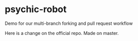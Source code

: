 # psychic-robot
Demo for our multi-branch forking and pull request workflow

Here is a change on the official repo. Made on master.
